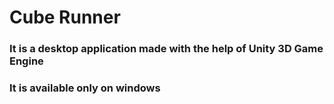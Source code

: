 <h1>Cube Runner</h1>

<h3>It is a desktop application made with the help of Unity 3D Game Engine</h3>

<h3>It is available only on windows</h3>
